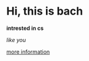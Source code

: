 # Hi, this is bach

**intrested in cs**

*like you*

[more information](https://www.linkedin.com/in/bahad%C4%B1r-akg%C3%BCn-9197931b8/)
